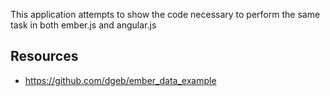 This application attempts to show the code necessary to perform the same task
in both ember.js and angular.js

## Resources
* https://github.com/dgeb/ember_data_example
